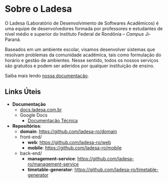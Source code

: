 <!-- adicionar logo do ladesa -->

# Sobre o Ladesa

O Ladesa (Laboratório de Desenvolvimento de Softwares Acadêmicos) é uma equipe de desenvolvedores formada por professores e estudantes de nível médio e superior do Instituto Federal de Rondônia – _Campus_ Ji-Paraná.

Baseados em um ambiente escolar, visamos desenvolver sistemas que resolvam problemas da comunidade acadêmica, tais como formulação do horário e gestão de ambientes. Nesse sentido, todos os nossos serviços são gratuitos e podem ser aderidos por qualquer instituição de ensino.

Saiba mais lendo [nossa documentação](https://docs.ladesa.com.br/introduction/systems).

## Links Úteis

- **Documentação**
  - [docs.ladesa.com.br](https://docs.ladesa.com.br/) 
  - Google Docs
    - [Documentação Técnica](https://docs.google.com/document/d/1HB6QzwVzIVluIq6WzlZJ68DHcR_M7PNXsbHyp2g5BlU/edit?usp=sharing)
- **Repositórios**:
  - **domain**: https://github.com/ladesa-ro/domain
  - front-end/
    - **web**: https://github.com/ladesa-ro/web
    - **mobile**: https://github.com/ladesa-ro/mobile
  - back-end/
    - **management-service**: https://github.com/ladesa-ro/management-service
    - **timetable-generator**: https://github.com/ladesa-ro/timetable-generator

<!-- ### Equipe -->

<!-- adicionar os contributors -->


